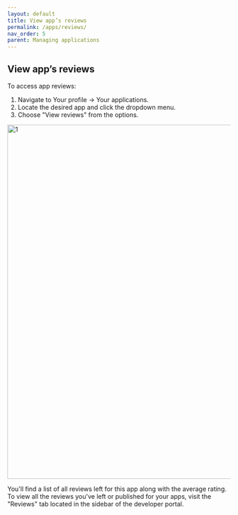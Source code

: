 ```yaml
---
layout: default
title: View app’s reviews
permalink: /apps/reviews/
nav_order: 5
parent: Managing applications
---
```


## View app’s reviews

To access app reviews:

1. Navigate to Your profile -> Your applications.
2. Locate the desired app and click the dropdown menu.
3. Choose "View reviews" from the options.

<img width="800" alt="1" src="/assets/images/apps/4-3.png">

You'll find a list of all reviews left for this app along with the average rating. To view all the reviews you've left or published for your apps, visit the "Reviews" tab located in the sidebar of the developer portal.